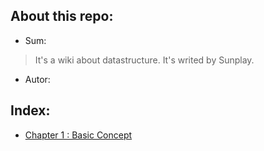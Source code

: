 ## About this repo:
* Sum:
 >It's a wiki about datastructure.
 >It's writed by Sunplay.
 * Autor:

## Index:
- [Chapter 1 : Basic Concept](chp1_basic.md)
